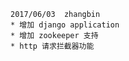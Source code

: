 

    2017/06/03  zhangbin
    * 增加 django application
    * 增加 zookeeper 支持
    * http 请求拦截器功能
    
